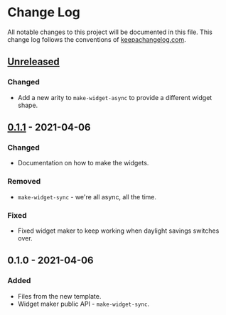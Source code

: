 # Change Log
All notable changes to this project will be documented in this file. This change log follows the conventions of [keepachangelog.com](http://keepachangelog.com/).

## [Unreleased]
### Changed
- Add a new arity to `make-widget-async` to provide a different widget shape.

## [0.1.1] - 2021-04-06
### Changed
- Documentation on how to make the widgets.

### Removed
- `make-widget-sync` - we're all async, all the time.

### Fixed
- Fixed widget maker to keep working when daylight savings switches over.

## 0.1.0 - 2021-04-06
### Added
- Files from the new template.
- Widget maker public API - `make-widget-sync`.

[Unreleased]: https://github.com/your-name/ingredients/compare/0.1.1...HEAD
[0.1.1]: https://github.com/your-name/ingredients/compare/0.1.0...0.1.1

